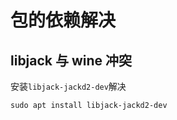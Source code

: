 # 包的依赖解决

## libjack 与 wine 冲突
安装`libjack-jackd2-dev`解决
```
sudo apt install libjack-jackd2-dev 
```